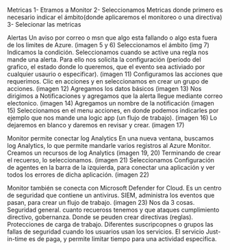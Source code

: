 Metricas 
1- Etramos a Monitor
2- Seleccionamos Metricas
donde primero es necesario indicar el ámbito(donde aplicaremos el monitoreo o una directiva)
3- Selecionar las metricas

Alertas 
Un aviso por correo o msn que algo esta fallando o algo esta fuera de los limites de Azure.
(imagen 5 y 6)
Seleccionamos el ámbito
(img 7)
Indicamos la condición. Seleccionamos cuando se active una regla nos mande una alerta.
Para ello nos solicita la configuración (período del grafico, el estado donde lo queremos, que el evento sea activiado por cualquier usaurio o especificar).
(imagen 11)
Configuramos las acciones que requerimos. Clic en acciones y en seleccionamos en crear un grupo de acciones.
(imagen 12)
Agregamos los datos básicos
(imagen 13)
Nos dirigimos a Notificaciones y agregamos que la alerta llegue mediante correo electonico.
(imagen 14)
Agregamos un nombre de la notificación
(imagen 15)
Seleccionamos en el menu acciones, en donde podemos indicarles por ejemplo que nos mande una logic app (un flujo de trabajo).
(imagen 16)
Lo dejaremos en blanco y daremos en revisar y crear.
(imagen 17)


Monitor permite conectar log Analytics 
En una nueva ventana, buscamos log Analytics, lo que permite mandarle varios registros al Azure Monitor.
Creamos un recursos de log Analytics 
(imagen 19, 20)
Terminando de crear el recuerso, lo seleccionamos.
(imagen 21)
Seleccionamos Configuración de agentes en la barra de la izquierda, para conectar una aplicación y ver todos los errores de dicha aplicación.
(imagen 22)



Monitor también se conecta con Microsoft Defender for Cloud.
Es un centro de seguridad que contiene un antivirus. SIEM, administra los eventos que pasan, para crear un flujo de trabajo.
(imagen 23)
Nos da 3 cosas.
Seguridad general. cuanto recueross tenemos y que ataques
cumplimiento directivo, gobernanza. Donde se peuden crear directivas (reglas).
Protecciones de carga de trabajo. Diferentes suscripcopnes o grupos las fallas de seguridad cuando los usuarios usan los servicios.
El servicio Just-in-time es de paga, y permite limitar tiempo para una actividad especifica.






